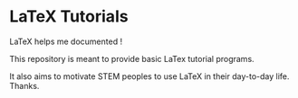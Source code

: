 # LaTeX Tutorials
LaTeX helps me documented !

This repository is meant to provide basic LaTex tutorial programs.

It also aims to motivate STEM peoples to use LaTeX in their day-to-day life.
Thanks.
